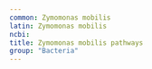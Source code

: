 ```yaml
---
common: Zymomonas mobilis
latin: Zymomonas mobilis
ncbi: 
title: Zymomonas mobilis pathways
group: "Bacteria"
---
```

